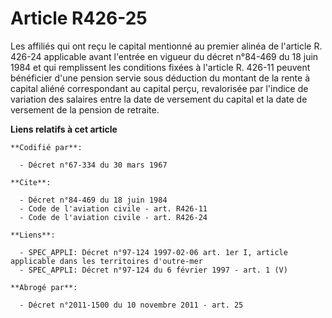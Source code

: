 # Article R426-25

Les affiliés qui ont reçu le capital mentionné au premier alinéa de l'article R. 426-24 applicable avant l'entrée en vigueur
du décret n°84-469 du 18 juin 1984 et qui remplissent les conditions fixées à l'article R. 426-11 peuvent bénéficier d'une
pension servie sous déduction du montant de la rente à capital aliéné correspondant au capital perçu, revalorisée par
l'indice de variation des salaires entre la date de versement du capital et la date de versement de la pension de retraite.

**Liens relatifs à cet article**

	**Codifié par**:

	  - Décret n°67-334 du 30 mars 1967

	**Cite**:

	  - Décret n°84-469 du 18 juin 1984
	  - Code de l'aviation civile - art. R426-11
	  - Code de l'aviation civile - art. R426-24

	**Liens**:

	  - SPEC_APPLI: Décret n°97-124 1997-02-06 art. 1er I, article applicable dans les territoires d'outre-mer
	  - SPEC_APPLI: Décret n°97-124 du 6 février 1997 - art. 1 (V)

	**Abrogé par**:

	  - Décret n°2011-1500 du 10 novembre 2011 - art. 25
